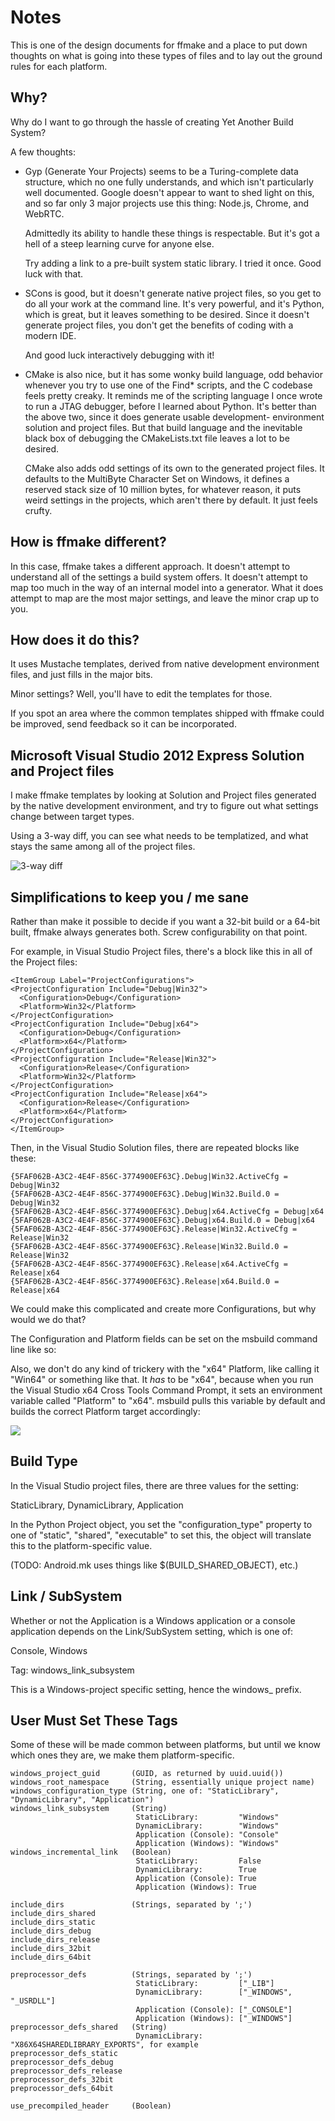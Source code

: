 Notes
=====

This is one of the design documents for ffmake and a place to 
put down thoughts on what is going into these types of files and
to lay out the ground rules for each platform.

Why?
----

Why do I want to go through the hassle of creating Yet Another
Build System?

A few thoughts:

* Gyp (Generate Your Projects) seems to be a Turing-complete
  data structure, which no one fully understands, and which 
  isn't particularly well documented. Google doesn't appear
  to want to shed light on this, and so far only 3 major projects
  use this thing: Node.js, Chrome, and WebRTC.
  
  Admittedly its ability to handle these things is respectable.
  But it's got a hell of a steep learning curve for anyone else.
  
  Try adding a link to a pre-built system static library. 
  I tried it once. Good luck with that.
  
* SCons is good, but it doesn't generate native project files,
  so you get to do all your work at the command line. It's
  very powerful, and it's Python, which is great, but
  it leaves something to be desired. Since it doesn't generate
  project files, you don't get the benefits of coding with a 
  modern IDE.
  
  And good luck interactively debugging with it!
  
* CMake is also nice, but it has some wonky build language, 
  odd behavior whenever you try to use one of the Find* scripts,
  and the C codebase feels pretty creaky. It reminds me of the
  scripting language I once wrote to run a JTAG debugger, before
  I learned about Python. It's better 
  than the above two, since it does generate usable development-
  environment solution and project files. But that build language
  and the inevitable black box of debugging the CMakeLists.txt
  file leaves a lot to be desired.
  
  CMake also adds odd settings of its own to the generated 
  project files. It defaults to the MultiByte Character Set on 
  Windows, it defines a reserved stack size of 10 million bytes,
  for whatever reason, it puts weird settings in the projects,
  which aren't there by default. It just feels crufty.

How is ffmake different?
------------------------
  
In this case, ffmake takes a different approach. It doesn't
attempt to understand all of the settings a build system offers.
It doesn't attempt to map too much in the way of an internal 
model into a generator. What it does attempt to map are the most
major settings, and leave the minor crap up to you.

How does it do this?
--------------------

It uses Mustache templates, derived from native development
environment files, and just fills in the major bits.

Minor settings? Well, you'll have to edit the templates for those.

If you spot an area where the common templates shipped with 
ffmake could be improved, send feedback so it can be incorporated.

Microsoft Visual Studio 2012 Express Solution and Project files
---------------------------------------------------------------

I make ffmake templates by looking at Solution and Project files 
generated by the native development environment, and try to 
figure out what settings change between target types.

Using a 3-way diff, you can see what needs to be templatized,
and what stays the same among all of the project files.

![3-way diff](3-way-project-diff.png)

Simplifications to keep you / me sane
-------------------------------------

Rather than make it possible to decide if you want a 32-bit build
or a 64-bit built, ffmake always generates both. Screw configurability
on that point.

For example, in Visual Studio Project files, there's a block like this
in all of the Project files:

    <ItemGroup Label="ProjectConfigurations">
    <ProjectConfiguration Include="Debug|Win32">
      <Configuration>Debug</Configuration>
      <Platform>Win32</Platform>
    </ProjectConfiguration>
    <ProjectConfiguration Include="Debug|x64">
      <Configuration>Debug</Configuration>
      <Platform>x64</Platform>
    </ProjectConfiguration>
    <ProjectConfiguration Include="Release|Win32">
      <Configuration>Release</Configuration>
      <Platform>Win32</Platform>
    </ProjectConfiguration>
    <ProjectConfiguration Include="Release|x64">
      <Configuration>Release</Configuration>
      <Platform>x64</Platform>
    </ProjectConfiguration>
    </ItemGroup>
    
Then, in the Visual Studio Solution files, there are repeated blocks like 
these:

    {5FAF062B-A3C2-4E4F-856C-3774900EF63C}.Debug|Win32.ActiveCfg = Debug|Win32
    {5FAF062B-A3C2-4E4F-856C-3774900EF63C}.Debug|Win32.Build.0 = Debug|Win32
    {5FAF062B-A3C2-4E4F-856C-3774900EF63C}.Debug|x64.ActiveCfg = Debug|x64
    {5FAF062B-A3C2-4E4F-856C-3774900EF63C}.Debug|x64.Build.0 = Debug|x64
    {5FAF062B-A3C2-4E4F-856C-3774900EF63C}.Release|Win32.ActiveCfg = Release|Win32
    {5FAF062B-A3C2-4E4F-856C-3774900EF63C}.Release|Win32.Build.0 = Release|Win32
    {5FAF062B-A3C2-4E4F-856C-3774900EF63C}.Release|x64.ActiveCfg = Release|x64
    {5FAF062B-A3C2-4E4F-856C-3774900EF63C}.Release|x64.Build.0 = Release|x64

We could make this complicated and create more Configurations,
but why would we do that?

The Configuration and Platform fields can be set on the msbuild
command line like so:


Also, we don't do any kind of trickery with the "x64" Platform, 
like calling it "Win64" or something like that. It *has* to be "x64", 
because when you run the Visual Studio x64 
Cross Tools Command Prompt, it sets an environment variable called
"Platform" to "x64". msbuild pulls this variable by default and builds
the correct Platform target accordingly:

![](vs2012-x64-cross-tools-command-prompt.png)

Build Type
----------

In the Visual Studio project files, there are three values for
the <ConfigurationType> setting:

StaticLibrary, DynamicLibrary, Application

In the Python Project object, you set the "configuration_type"
property to one of "static", "shared", "executable" to set this,
the object will translate this to the platform-specific value.

(TODO: Android.mk uses things like $(BUILD_SHARED_OBJECT), etc.)

Link / SubSystem
----------------

Whether or not the Application is a Windows application or a 
console application depends on the Link/SubSystem setting,
which is one of:

Console, Windows

Tag: windows_link_subsystem

This is a Windows-project specific setting, hence the windows_
prefix.

User Must Set These Tags
------------------------

Some of these will be made common between platforms, but until
we know which ones they are, we make them platform-specific.

    windows_project_guid       (GUID, as returned by uuid.uuid())
    windows_root_namespace     (String, essentially unique project name)
    windows_configuration_type (String, one of: "StaticLibrary", "DynamicLibrary", "Application")
    windows_link_subsystem     (String)
                                StaticLibrary:         "Windows"
                                DynamicLibrary:        "Windows"
                                Application (Console): "Console"
                                Application (Windows): "Windows"
    windows_incremental_link   (Boolean)
                                StaticLibrary:         False
                                DynamicLibrary:        True
                                Application (Console): True
                                Application (Windows): True

    include_dirs               (Strings, separated by ';')
    include_dirs_shared
    include_dirs_static
    include_dirs_debug
    include_dirs_release
    include_dirs_32bit
    include_dirs_64bit

    preprocessor_defs          (Strings, separated by ';')
                                StaticLibrary:         ["_LIB"]
                                DynamicLibrary:        ["_WINDOWS", "_USRDLL"]
                                Application (Console): ["_CONSOLE"]
                                Application (Windows): ["_WINDOWS"]
    preprocessor_defs_shared   (String)
                                DynamicLibrary:         "X86X64SHAREDLIBRARY_EXPORTS", for example
    preprocessor_defs_static
    preprocessor_defs_debug
    preprocessor_defs_release
    preprocessor_defs_32bit
    preprocessor_defs_64bit

    use_precompiled_header     (Boolean)

